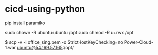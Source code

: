 # cicd-using-python

pip install paramiko

sudo chown -R ubuntu:ubuntu /opt
sudo chmod -R u+rwx /opt


$ scp -v -i office_sing.pem -o StrictHostKeyChecking=no Power-Cloud-1.war ubuntu@54.169.57.165:/opt/
